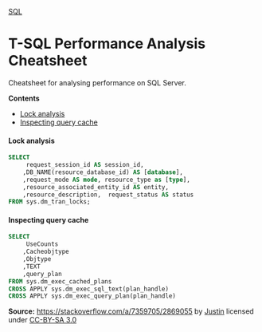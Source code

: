 [SQL](/languages/sql)
# T-SQL Performance Analysis Cheatsheet

Cheatsheet for analysing performance on SQL Server.

**Contents**
- [Lock analysis](/languages/sql/tsql-performance-analysis-cheatsheet?id=lock-analysis)
- [Inspecting query cache](/languages/sql/tsql-performance-analysis-cheatsheet?id=inspecting-query-cache)


#### Lock analysis

```sql
SELECT 
     request_session_id AS session_id, 
    ,DB_NAME(resource_database_id) AS [database],
    ,request_mode AS mode, resource_type as [type],  
    ,resource_associated_entity_id AS entity,
    ,resource_description,  request_status AS status
FROM sys.dm_tran_locks;
```

#### Inspecting query cache

```sql
SELECT 
     UseCounts
    ,Cacheobjtype
    ,Objtype
    ,TEXT
    ,query_plan
FROM sys.dm_exec_cached_plans 
CROSS APPLY sys.dm_exec_sql_text(plan_handle)
CROSS APPLY sys.dm_exec_query_plan(plan_handle)
```
**Source:** https://stackoverflow.com/a/7359705/2869055 by [Justin](https://stackoverflow.com/users/113141/justin) licensed under [CC-BY-SA 3.0](https://creativecommons.org/licenses/by-sa/3.0/)
